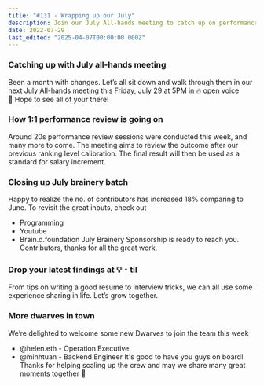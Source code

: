 ```yaml
---
title: "#131 - Wrapping up our July"
description: Join our July All-hands meeting to catch up on performance reviews, Brainery growth, new team members, and share your latest tips and findings.
date: 2022-07-29
last_edited: "2025-04-07T00:00:00.000Z"
---
```


### Catching up with July all-hands meeting

Been a month with changes. Let’s all sit down and walk through them in our next July All-hands meeting this Friday, July 29 at 5PM in 🔥 open voice 🤙 Hope to see all of your there!

### How 1:1 performance review is going on

Around 20s performance review sessions were conducted this week, and many more to come. The meeting aims to review the outcome after our previous ranking level calibration. The final result will then be used as a standard for salary increment.

### Closing up July brainery batch

Happy to realize the no. of contributors has increased 18% comparing to June. To revisit the great inputs, check out

- Programming
- Youtube
- Brain.d.foundation
  July Brainery Sponsorship is ready to reach you. Contributors, thanks for all the great work.

### Drop your latest findings at 💡・til

From tips on writing a good resume to interview tricks, we can all use some experience sharing in life. Let’s grow together.

### More dwarves in town

We’re delighted to welcome some new Dwarves to join the team this week

- @helen.eth - Operation Executive
- @minhtuan - Backend Engineer
  It's good to have you guys on board! Thanks for helping scaling up the crew and may we share many great moments together 💪
